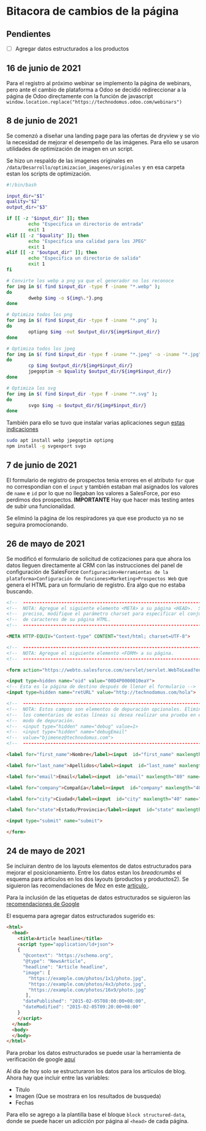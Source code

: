 # Bitacora de cambios de la página

## Pendientes
- [ ] Agregar datos estructurados a los productos

## 16 de junio de 2021
Para el registro al próximo webinar se implemento la página de webinars, pero ante el cambio de plataforma a Odoo se decidió redireccionar a la página de Odoo directamente con la función de javascript `window.location.replace("https://technodomus.odoo.com/webinars")`

## 8 de junio de 2021

Se comenzó a diseñar una landing page para las ofertas de dryview y se vio la necesidad de mejorar el desempeño de las imágenes. Para ello se usaron utilidades de optimización de imagen en un script.

Se hizo un respaldo de las imagenes originales en `/data/Desarrollo/optimizacion_imagenes/originales` y en esa carpeta estan los scripts de optimización.
```bash
#!/bin/bash

input_dir="$1"
quality="$2"
output_dir="$3"

if [[ -z "$input_dir" ]]; then
        echo "Especifica un directorio de entrada"
        exit 1
elif [[ -z "$quality" ]]; then 
        echo "Especifica una calidad para los JPEG"
        exit 1
elif [[ -z "$output_dir" ]]; then
        echo "Especifica un directorio de salida"
        exit 1
fi

# Convirte los webp a png ya que el generador no los reconoce
for img in $( find $input_dir -type f -iname "*.webp" );
do
        dwebp $img -o ${img%.*}.png
done

# Optimiza todos los png
for img in $( find $input_dir -type f -iname "*.png" );
do
        optipng $img -out $output_dir/${img#$input_dir/}
done

# Optimiza todos los jpeg
for img in $( find $input_dir -type f -iname "*.jpeg" -o -iname "*.jpg" );
do
        cp $img $output_dir/${img#$input_dir/}
        jpegoptim -m $quality $output_dir/${img#$input_dir/}
done

# Optimiza los svg
for img in $( find $input_dir -type f -iname "*.svg" );
do
        svgo $img -o $output_dir/${img#$input_dir/}
done

```
También para ello se tuvo que instalar varias aplicaciones segun [estas indicaciones](https://css-tricks.com/converting-and-optimizing-images-from-the-command-line/)

```bash
sudo apt install webp jpegoptim optipng
npm install -g svgexport svgo
```

## 7 de junio de 2021

El formulario de registro de prospectos tenia errores en el atributo `for` que no correspondian con el `input` y también estaban mal asignados los valores de `name` e `id` por lo que no llegaban los valores a SalesForce, por eso perdimos dos prospectos. **IMPORTANTE** Hay que hacer más testing antes de subir una funcionalidad.

Se eliminó la página de los respiradores ya que ese producto ya no se seguira promocionando.

## 26 de mayo de 2021

Se modificó el formulario de solicitud de cotizaciones para que ahora los datos lleguen directamente al CRM con las instrucciones del panel de configuración de SalesForce `Configuración>Herramientas de la plataforma>Configuración de funciones>Marketing>Prospectos Web` que genera el HTML para un formulario de registro. Era algo que no estaba buscando.

```html
<!--  ----------------------------------------------------------------------  -->
<!--  NOTA: Agregue el siguiente elemento <META> a su página <HEAD>.  Si es   -->
<!--  preciso, modifique el parámetro charset para especificar el conjunto    -->
<!--  de caracteres de su página HTML.                                        -->
<!--  ----------------------------------------------------------------------  -->

<META HTTP-EQUIV="Content-type" CONTENT="text/html; charset=UTF-8">

<!--  ----------------------------------------------------------------------  -->
<!--  NOTA: Agregue el siguiente elemento <FORM> a su página.                 -->
<!--  ----------------------------------------------------------------------  -->

<form action="https://webto.salesforce.com/servlet/servlet.WebToLead?encoding=UTF-8" method="POST">

<input type=hidden name="oid" value="00D4P0000010eaY">
<!-- Esta es la página de destino después de llenar el formulario -->
<input type=hidden name="retURL" value="http://technodomus.com/hola">

<!--  ----------------------------------------------------------------------  -->
<!--  NOTA: Estos campos son elementos de depuración opcionales. Elimine      -->
<!--  los comentarios de estas líneas si desea realizar una prueba en el      -->
<!--  modo de depuración.                                                     -->
<!--  <input type="hidden" name="debug" value=1>                              -->
<!--  <input type="hidden" name="debugEmail"                                  -->
<!--  value="bjimenez@technodomus.com">                                       -->
<!--  ----------------------------------------------------------------------  -->

<label for="first_name">Nombre</label><input  id="first_name" maxlength="40" name="first_name" size="20" type="text" /><br>

<label for="last_name">Apellidos</label><input  id="last_name" maxlength="80" name="last_name" size="20" type="text" /><br>

<label for="email">Email</label><input  id="email" maxlength="80" name="email" size="20" type="text" /><br>

<label for="company">Compañía</label><input  id="company" maxlength="40" name="company" size="20" type="text" /><br>

<label for="city">Ciudad</label><input  id="city" maxlength="40" name="city" size="20" type="text" /><br>

<label for="state">Estado/Provincia</label><input  id="state" maxlength="20" name="state" size="20" type="text" /><br>

<input type="submit" name="submit">

</form>

```


## 24 de mayo de 2021

Se incluiran dentro de los layouts elementos de datos estructurados para mejorar el posicionamiento. Entre los datos estan los *breadcrumbs* el esquema para articulos en los dos layouts (productos y productos2).
Se siguieron las recomendaciones de Moz en este [ artículo ](https://moz.com/learn/seo/schema-structured-data).

Para la inclusión de las etiquetas de datos estructurados se siguieron las [ recomendaciones de Google ](https://developers.google.com/search/docs/data-types/article?hl=es)

El esquema para agregar datos estructurados sugerido es:
```html
<html>
  <head>
    <title>Article headline</title>
    <script type="application/ld+json">
    {
      "@context": "https://schema.org",
      "@type": "NewsArticle",
      "headline": "Article headline",
      "image": [
        "https://example.com/photos/1x1/photo.jpg",
        "https://example.com/photos/4x3/photo.jpg",
        "https://example.com/photos/16x9/photo.jpg"
       ],
      "datePublished": "2015-02-05T08:00:00+08:00",
      "dateModified": "2015-02-05T09:20:00+08:00"
    }
    </script>
  </head>
  <body>
  </body>
</html>
```
Para probar los datos estructurados se puede usar la herramienta de verificación de google [aquí](https://search.google.com/test/rich-results?id=6R4Ok3DeK9qATRbx1Pk_Ig)

Al día de hoy solo se estructuraron los datos para los artículos de blog. Ahora hay que incluir entre las variables:
+ Titulo
+ Imagen (Que se mostrara en los resultados de busqueda)
+ Fechas

Para ello se agrego a la plantilla base el bloque `block structured-data`, donde se puede hacer un adicción por página al `<head>` de cada página.